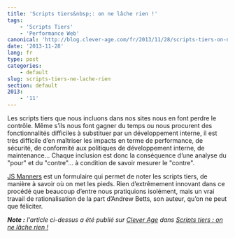 ```yaml
---
title: 'Scripts tiers&nbsp;: on ne lâche rien !'
tags:
    - 'Scripts Tiers'
    - 'Performance Web'
canonical: 'http://blog.clever-age.com/fr/2013/11/28/scripts-tiers-on-ne-lache-rien/'
date: '2013-11-28'
lang: fr
type: post
categories:
    - default
slug: scripts-tiers-ne-lache-rien
section: default
2013:
    - '11'
---
```


Les scripts tiers que nous incluons dans nos sites nous en font perdre le contrôle. Même s’ils nous font gagner du temps ou nous procurent des fonctionnalités difficiles à substituer par un développement interne, il est très difficile d’en maîtriser les impacts en terme de performance, de sécurité, de conformité aux politiques de développement interne, de maintenance… Chaque inclusion est donc la conséquence d’une analyse du "pour" et du "contre"… à condition de savoir mesurer le "contre".

[JS Manners](http://jsmanners.com) est un formulaire qui permet de noter les scripts tiers, de manière à savoir où on met les pieds. Rien d’extrêmement innovant dans ce procédé que beaucoup d’entre nous pratiquions isolément, mais un vrai travail de rationalisation de la part d’Andrew Betts, son auteur, qu’on ne peut que féliciter.

<!--more-->

<em class="canonical">**Note&nbsp;:** l'article ci-dessus a été publié sur [Clever Age](http://www.clever-age.com/fr/) dans [Scripts tiers&nbsp;: on ne lâche rien&nbsp;!](http://blog.clever-age.com/fr/2013/11/28/scripts-tiers-on-ne-lache-rien/)</em>
